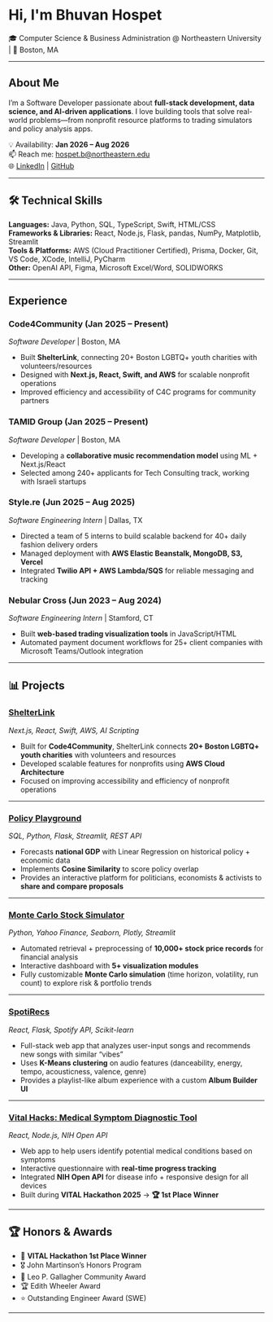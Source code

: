 # Hi, I'm Bhuvan Hospet  
🎓 Computer Science & Business Administration @ Northeastern University | 📍 Boston, MA  

---

## About Me  
I’m a Software Developer passionate about **full-stack development, data science, and AI-driven applications**. I love building tools that solve real-world problems—from nonprofit resource platforms to trading simulators and policy analysis apps.  

💡 Availability: **Jan 2026 – Aug 2026**  
📫 Reach me: hospet.b@northeastern.edu  
🌐 [LinkedIn](https://linkedin.com/in/bhuvan-hospet) | [GitHub](https://github.com/bhuvanh66)  

---

## 🛠️ Technical Skills  
**Languages:** Java, Python, SQL, TypeScript, Swift, HTML/CSS  
**Frameworks & Libraries:** React, Node.js, Flask, pandas, NumPy, Matplotlib, Streamlit  
**Tools & Platforms:** AWS (Cloud Practitioner Certified), Prisma, Docker, Git, VS Code, XCode, IntelliJ, PyCharm  
**Other:** OpenAI API, Figma, Microsoft Excel/Word, SOLIDWORKS  

---

## Experience  

### **Code4Community** (Jan 2025 – Present)  
*Software Developer* | Boston, MA  
- Built **ShelterLink**, connecting 20+ Boston LGBTQ+ youth charities with volunteers/resources  
- Designed with **Next.js, React, Swift, and AWS** for scalable nonprofit operations  
- Improved efficiency and accessibility of C4C programs for community partners  

### **TAMID Group** (Jan 2025 – Present)  
*Software Developer* | Boston, MA  
- Developing a **collaborative music recommendation model** using ML + Next.js/React  
- Selected among 240+ applicants for Tech Consulting track, working with Israeli startups  

### **Style.re** (Jun 2025 – Aug 2025)  
*Software Engineering Intern* | Dallas, TX  
- Directed a team of 5 interns to build scalable backend for 40+ daily fashion delivery orders  
- Managed deployment with **AWS Elastic Beanstalk, MongoDB, S3, Vercel**  
- Integrated **Twilio API + AWS Lambda/SQS** for reliable messaging and tracking  

### **Nebular Cross** (Jun 2023 – Aug 2024)  
*Software Engineering Intern* | Stamford, CT  
- Built **web-based trading visualization tools** in JavaScript/HTML  
- Automated payment document workflows for 25+ client companies with Microsoft Teams/Outlook integration  

---

## 📊 Projects  

### [ShelterLink](https://github.com/Code-4-Community/shelter-link)  
*Next.js, React, Swift, AWS, AI Scripting*  
- Built for **Code4Community**, ShelterLink connects **20+ Boston LGBTQ+ youth charities** with volunteers and resources  
- Developed scalable features for nonprofits using **AWS Cloud Architecture**  
- Focused on improving accessibility and efficiency of nonprofit operations  

---

### [Policy Playground](https://github.com/guha-mahesh/PolicyPlayground)  
*SQL, Python, Flask, Streamlit, REST API*  
- Forecasts **national GDP** with Linear Regression on historical policy + economic data  
- Implements **Cosine Similarity** to score policy overlap  
- Provides an interactive platform for politicians, economists & activists to **share and compare proposals**  

---

### [Monte Carlo Stock Simulator](https://github.com/TamidNortheastern/monte-carlo)  
*Python, Yahoo Finance, Seaborn, Plotly, Streamlit*  
- Automated retrieval + preprocessing of **10,000+ stock price records** for financial analysis  
- Interactive dashboard with **5+ visualization modules**  
- Fully customizable **Monte Carlo simulation** (time horizon, volatility, run count) to explore risk & portfolio trends  

---

### [SpotiRecs](https://github.com/TamidNortheastern/SpotiRecs)  
*React, Flask, Spotify API, Scikit-learn*  
- Full-stack web app that analyzes user-input songs and recommends new songs with similar “vibes”  
- Uses **K-Means clustering** on audio features (danceability, energy, tempo, acousticness, valence, genre)  
- Provides a playlist-like album experience with a custom **Album Builder UI**  

---

### [Vital Hacks: Medical Symptom Diagnostic Tool](https://github.com/mehanana/vital_hacks_2025)  
*React, Node.js, NIH Open API*  
- Web app to help users identify potential medical conditions based on symptoms  
- Interactive questionnaire with **real-time progress tracking**  
- Integrated **NIH Open API** for disease info + responsive design for all devices  
- Built during **VITAL Hackathon 2025** → **🏆 1st Place Winner**  

---

## 🏆 Honors & Awards  
- 🥇 **VITAL Hackathon 1st Place Winner**  
- 🎖️ John Martinson’s Honors Program  
- 🏅 Leo P. Gallagher Community Award  
- 🏆 Edith Wheeler Award  
- ⭐ Outstanding Engineer Award (SWE)  

---
